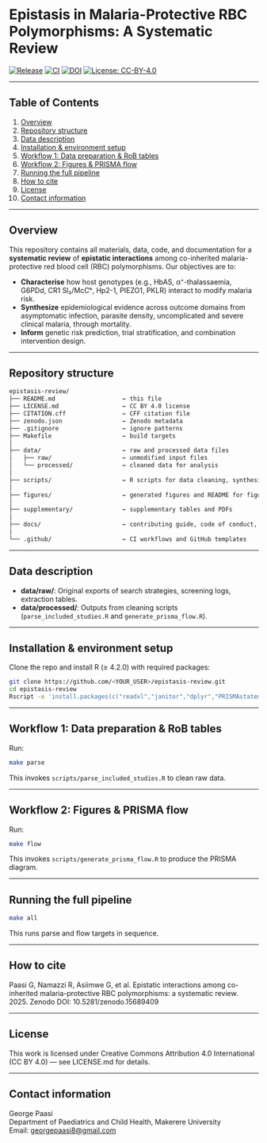 # Epistasis in Malaria-Protective RBC Polymorphisms: A Systematic Review

<!-- Project status badges -->
[![Release](https://img.shields.io/github/v/release/gpaasi/epistasis-malaria-rbc-polymorphisms.svg)](https://github.com/gpaasi/epistasis-malaria-rbc-polymorphisms/releases/latest)
[![CI](https://github.com/gpaasi/epistasis-malaria-rbc-polymorphisms/actions/workflows/ci.yml/badge.svg)](https://github.com/gpaasi/epistasis-malaria-rbc-polymorphisms/actions/workflows/ci.yml)
[![DOI](https://zenodo.org/badge/DOI/10.5281/zenodo.15825231.svg)](https://doi.org/10.5281/zenodo.15825231)
[![License: CC-BY-4.0](https://img.shields.io/badge/License-CC--BY--4.0-lightgrey.svg)](LICENSE.md)
 

---

## Table of Contents

1. [Overview](#overview)  
2. [Repository structure](#repository-structure)  
3. [Data description](#data-description)  
4. [Installation & environment setup](#installation--environment-setup)  
5. [Workflow 1: Data preparation & RoB tables](#workflow-1-data-preparation--rob-tables)  
6. [Workflow 2: Figures & PRISMA flow](#workflow-2-figures--prisma-flow)  
7. [Running the full pipeline](#running-the-full-pipeline)  
8. [How to cite](#how-to-cite)  
9. [License](#license)  
10. [Contact information](#contact-information)  

---

## Overview

This repository contains all materials, data, code, and documentation for a **systematic review** of **epistatic interactions** among co-inherited malaria-protective red blood cell (RBC) polymorphisms. Our objectives are to:

- **Characterise** how host genotypes (e.g., HbAS, α⁺-thalassaemia, G6PDd, CR1 Sl₂/McCᵇ, Hp2-1, PIEZO1, PKLR) interact to modify malaria risk.  
- **Synthesize** epidemiological evidence across outcome domains from asymptomatic infection, parasite density, uncomplicated and severe clinical malaria, through mortality.  
- **Inform** genetic risk prediction, trial stratification, and combination intervention design.  

---

## Repository structure

```txt
epistasis-review/
├── README.md                   ← this file
├── LICENSE.md                  ← CC BY 4.0 license
├── CITATION.cff                ← CFF citation file
├── zenodo.json                 ← Zenodo metadata
├── .gitignore                  ← ignore patterns
├── Makefile                    ← build targets
│
├── data/                       ← raw and processed data files
│   ├── raw/                    ← unmodified input files
│   └── processed/              ← cleaned data for analysis
│
├── scripts/                    ← R scripts for data cleaning, synthesis, and visualization
│
├── figures/                    ← generated figures and README for figures
│
├── supplementary/              ← supplementary tables and PDFs
│
├── docs/                       ← contributing guide, code of conduct, citation guide
│
└── .github/                    ← CI workflows and GitHub templates
```  

---

## Data description

- **data/raw/**: Original exports of search strategies, screening logs, extraction tables.  
- **data/processed/**: Outputs from cleaning scripts (`parse_included_studies.R` and `generate_prisma_flow.R`).  

---

## Installation & environment setup

Clone the repo and install R (≥ 4.2.0) with required packages:

```bash
git clone https://github.com/<YOUR_USER>/epistasis-review.git
cd epistasis-review
Rscript -e 'install.packages(c("readxl","janitor","dplyr","PRISMAstatement","yaml","ggplot2","readr","tidyr","robvis"), repos="https://cloud.r-project.org")'
```

---

## Workflow 1: Data preparation & RoB tables

Run:

```bash
make parse
```

This invokes `scripts/parse_included_studies.R` to clean raw data.

---

## Workflow 2: Figures & PRISMA flow

Run:

```bash
make flow
```

This invokes `scripts/generate_prisma_flow.R` to produce the PRISMA diagram.

---

## Running the full pipeline

```bash
make all
```

This runs parse and flow targets in sequence.

---

## How to cite

Paasi G, Namazzi R, Asiimwe G, et al. Epistatic interactions among co-inherited malaria-protective RBC polymorphisms: a systematic review. 2025. Zenodo DOI: 10.5281/zenodo.15689409

---

## License

This work is licensed under Creative Commons Attribution 4.0 International (CC BY 4.0) — see LICENSE.md for details.

---

## Contact information

George Paasi  
Department of Paediatrics and Child Health, Makerere University  
Email: georgepaasi8@gmail.com
